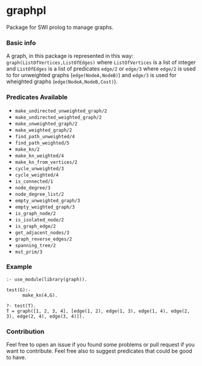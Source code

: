 # graphpl
Package for SWI prolog to manage graphs. 

### Basic info
A graph, in this package is represented in this way: `graph(ListOfVertices,ListOfEdges)` where `ListOfVertices` is a list of integer and `ListOfEdges` is a list of predicates `edge/2` or `edge/3` where `edge/2` is used to for unweighted graphs (`edge(NodeA,NodeB)`) and `edge/3` is used for wheighted graphs (`edge(NodeA,NodeB,Cost)`).

### Predicates Available
* `make_undirected_unweighted_graph/2`
* `make_undirected_weighted_graph/2`
* `make_unweighted_graph/2`
* `make_weighted_graph/2`
* `find_path_unweighted/4`
* `find_path_weighted/5`
* `make_kn/2`
* `make_kn_weighted/4`
* `make_kn_from_vertices/2`
* `cycle_unweighted/3`
* `cycle_weighted/4`
* `is_connected/1`
* `node_degree/3`
* `node_degree_list/2`
* `empty_unweighted_graph/3`
* `empty_weighted_graph/3`
* `is_graph_node/2`
* `is_isolated_node/2`
* `is_graph_edge/2`
* `get_adjacent_nodes/3`
* `graph_reverse_edges/2`
* `spanning_tree/2`
* `mst_prim/3`

### Example

    :- use_module(library(graph)).
    
    test(G):-
	      make_kn(4,G).
    
    ?- test(T).
    T = graph([1, 2, 3, 4], [edge(1, 2), edge(1, 3), edge(1, 4), edge(2, 3), edge(2, 4), edge(3, 4)]).
    
### Contribution
Feel free to open an issue if you found some problems or pull request if you want to contribute. Feel free also to suggest predicates that could be good to have.
